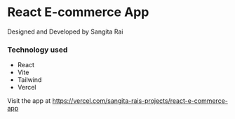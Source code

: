 # React E-commerce App

Designed and Developed by Sangita Rai

### Technology used
* React
* Vite
* Tailwind
* Vercel

Visit the app at https://vercel.com/sangita-rais-projects/react-e-commerce-app


